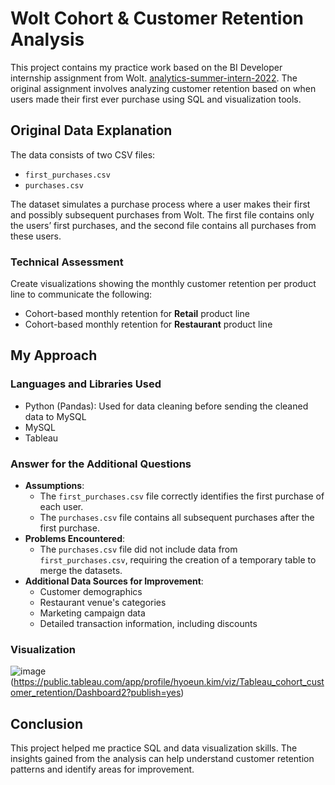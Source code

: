 # Wolt Cohort & Customer Retention Analysis

This project contains my practice work based on the BI Developer internship assignment from Wolt. [analytics-summer-intern-2022](https://github.com/woltapp/analytics-summer-intern-2022). The original assignment involves analyzing customer retention based on when users made their first ever purchase using SQL and visualization tools.

## Original Data Explanation

The data consists of two CSV files:  
- `first_purchases.csv`
- `purchases.csv`

The dataset simulates a purchase process where a user makes their first and possibly subsequent purchases from Wolt. The first file contains only the users’ first purchases, and the second file contains all purchases from these users.

### Technical Assessment

Create visualizations showing the monthly customer retention per product line to communicate the following:
- Cohort-based monthly retention for **Retail** product line
- Cohort-based monthly retention for **Restaurant** product line

## My Approach

### Languages and Libraries Used
- Python (Pandas): Used for data cleaning before sending the cleaned data to MySQL
- MySQL
- Tableau

### Answer for the Additional Questions
- **Assumptions**:
  - The `first_purchases.csv` file correctly identifies the first purchase of each user.
  - The `purchases.csv` file contains all subsequent purchases after the first purchase.
- **Problems Encountered**:
  - The `purchases.csv` file did not include data from `first_purchases.csv`, requiring the creation of a temporary table to merge the datasets.
- **Additional Data Sources for Improvement**:
  - Customer demographics
  - Restaurant venue's categories
  - Marketing campaign data
  - Detailed transaction information, including discounts

### Visualization
![image](https://github.com/user-attachments/assets/ae50e953-bf14-4f78-97be-db81cd7a2cdd)
(https://public.tableau.com/app/profile/hyoeun.kim/viz/Tableau_cohort_customer_retention/Dashboard2?publish=yes)

## Conclusion

This project helped me practice SQL and data visualization skills. The insights gained from the analysis can help understand customer retention patterns and identify areas for improvement.
